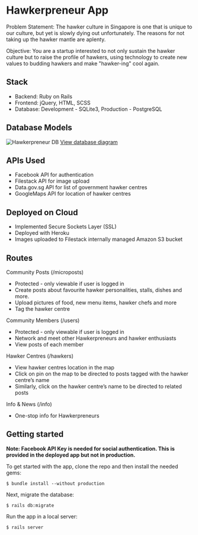 # Hawkerpreneur App
Problem Statement: The hawker culture in Singapore is one that is unique to our culture, but yet is slowly dying out unfortunately. The reasons for not taking up the hawker mantle are aplenty.

Objective: You are a startup interested to not only sustain the hawker culture but to raise the profile of hawkers, using technology to create new values to budding hawkers and make "hawker-ing" cool again.

## Stack
* Backend: Ruby on Rails
* Frontend: jQuery, HTML, SCSS
* Database: Development - SQLite3, Production - PostgreSQL

## Database Models
![Hawkerpreneur DB](https://i.imgur.com/zbaxFT8.png)
[View database diagram](https://repository.genmymodel.com/salielim/hawkerpreneur)
 
## APIs Used
* Facebook API for authentication
* Filestack API for image upload
* Data.gov.sg API for list of government hawker centres
* GoogleMaps API for location of hawker centres
 
## Deployed on Cloud
* Implemented Secure Sockets Layer (SSL)
* Deployed with Heroku
* Images uploaded to Filestack internally managed Amazon S3 bucket

## Routes
Community Posts (/microposts)

* Protected - only viewable if user is logged in
* Create posts about favourite hawker personalities, stalls, dishes and more.
* Upload pictures of food, new menu items, hawker chefs and more
* Tag the hawker centre
 
Community Members (/users)

* Protected - only viewable if user is logged in
* Network and meet other Hawkerpreneurs and hawker enthusiasts
* View posts of each member
 
Hawker Centres (/hawkers)

* View hawker centres location in the map
* Click on pin on the map to be directed to posts tagged with the hawker centre’s name
* Similarly, click on the hawker centre’s name to be directed to related posts

Info & News (/info)

* One-stop info for Hawkerpreneurs
 
## Getting started
 
**Note: Facebook API Key is needed for social authentication. This is provided in the deployed app but not in production.**
 
To get started with the app, clone the repo and then install the needed gems:
 
```
$ bundle install --without production
```
 
Next, migrate the database:
 
```
$ rails db:migrate
```
 
Run the app in a local server:
 
```
$ rails server
```